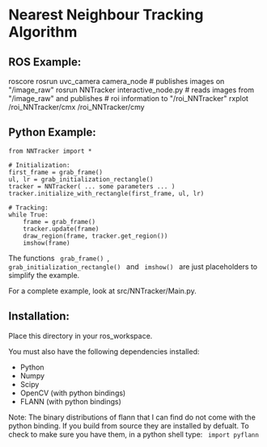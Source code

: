 Nearest Neighbour Tracking Algorithm
====================================

ROS Example:
------------

roscore
rosrun uvc_camera camera_node # publishes images on "/image_raw"
rosrun NNTracker interactive_node.py # reads images from "/image_raw" and publishes 
	   			   					 # roi information to "/roi_NNTracker"
rxplot /roi_NNTracker/cmx /roi_NNTracker/cmy

Python Example:
---------------
    from NNTracker import *
    
    # Initialization:
    first_frame = grab_frame()
	ul, lr = grab_initialization_rectangle()
    tracker = NNTracker( ... some parameters ... )
    tracker.initialize_with_rectangle(first_frame, ul, lr)

	# Tracking:
    while True:
        frame = grab_frame()
        tracker.update(frame)
        draw_region(frame, tracker.get_region())
        imshow(frame)

The functions <code> grab_frame() </code>, <code>
grab_initialization_rectangle() </code> and <code> imshow() </code> are
just placeholders to simplify the example.

For a complete example, look at src/NNTracker/Main.py.

Installation:
-------------

Place this directory in your ros_workspace. 

You must also have the following dependencies installed:

- Python
- Numpy
- Scipy
- OpenCV (with python bindings)
- FLANN (with python bindings)

Note: The binary distributions of flann that I can find do not
      come with the python binding. If you build from
	  source they are installed by defualt. To check to make sure
	  you have them, in a python shell type:
	    <code> import pyflann </code>
